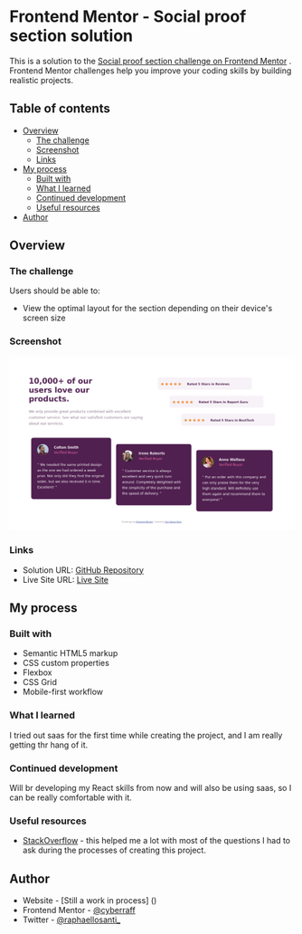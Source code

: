 # Frontend Mentor - Social proof section solution

This is a solution to
the [Social proof section challenge on Frontend Mentor](https://www.frontendmentor.io/challenges/social-proof-section-6e0qTv_bA)
. Frontend Mentor challenges help you improve your coding skills by building realistic projects.

## Table of contents

- [Overview](#overview)
    - [The challenge](#the-challenge)
    - [Screenshot](#screenshot)
    - [Links](#links)
- [My process](#my-process)
    - [Built with](#built-with)
    - [What I learned](#what-i-learned)
    - [Continued development](#continued-development)
    - [Useful resources](#useful-resources)
- [Author](#author)

## Overview

### The challenge

Users should be able to:

- View the optimal layout for the section depending on their device's screen size

### Screenshot

![](./Screenshot.png)

### Links

- Solution URL: [GitHub Repository](https://github.com/cyberraff/social-proof-section)
- Live Site URL: [Live Site](https://social-proof-section-nu-ten.vercel.app/)

## My process

### Built with

- Semantic HTML5 markup
- CSS custom properties
- Flexbox
- CSS Grid
- Mobile-first workflow

### What I learned

I tried out saas for the first time while creating the project, and I am really getting thr hang of it.

### Continued development

Will br developing my React skills from now and will also be using saas, so I can be really comfortable with it.

### Useful resources

- [StackOverflow](https://www.stackoverfllow.com) - this helped me a lot with most of the questions I had to ask during
  the processes of creating this project.

## Author

- Website - [Still a work in process] ()
- Frontend Mentor - [@cyberraff](https://www.frontendmentor.io/profile/cyberraff)
- Twitter - [@raphaellosanti_](https://www.twitter.com/raphaellosanti_)
